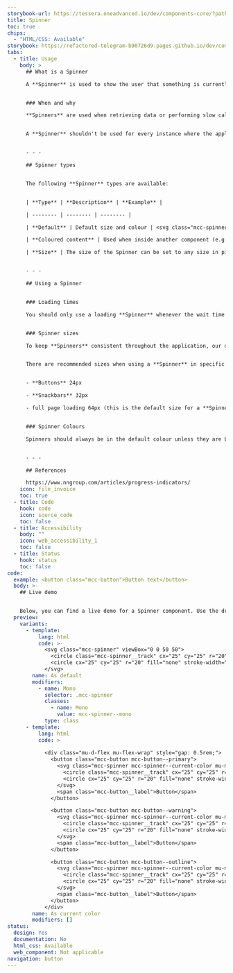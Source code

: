 ```yaml
---
storybook-url: https://tessera.oneadvanced.io/dev/components-core/?path=/docs/html-button--as-default
title: Spinner
toc: true
chips:
  - "HTML/CSS: Available"
storybook: https://refactored-telegram-b90726d9.pages.github.io/dev/components/?path=/docs/components-spinner-introduction
tabs:
  - title: Usage
    body: >
      ## What is a Spinner

      A **Spinner** is used to show the user that something is currently happening on the application. It is an animated component that **doesn't** show progress (that would be a [**Progress Indicator**](/components/progress-bar), but provides visual feedback to the user that the application has responded to their input and hasn't frozen.


      ### When and why

      **Spinners** are used when retrieving data or performing slow calculations, and help to notify users that something is underway. The waiting experience is a crucial aspect of a design. Although it may not be obvious what is occurring in the background, it is important to communicate clearly that progress is being made.


      A **Spinner** shouldn't be used for every instance where the application loads data - the vast majority of processes should be quick enough where the user's waiting time is inconsequential. Imagine a loading spinner appearing every time you clicked on something on a website, even if it only appeared for a brief second. That would get annoying quickly.


      - - -

      ## Spinner types


      The following **Spinner** types are available:


      | **Type** | **Description** | **Example** |

      | -------- | -------- | -------- |

      | **Default** | Default size and colour | <svg class="mcc-spinner" viewBox="0 0 50 50"><circle class="mcc-spinner__track" cx="25" cy="25" r="20" fill="none" stroke-width="5"></circle><circle cx="25" cy="25" r="20" fill="none" stroke-width="5"></circle></svg> |

      | **Coloured content** | Used when inside another component (e.g. Buttons and Snackbars). It automatically applies the appropriate colour to the Spinner dependent on the content colour of the component | <button  class="mcc-button mcc-button--primary">  <svg  class="mcc-spinner mcc-spinner--current-color mu-mr-03"  viewBox="0 0 50 50"  style="width: 24px;  height: 24px;"><circle  class="mcc-spinner__track"  cx="25"  cy="25"  r="20"  fill="none"  stroke-width="5"></circle><circle  cx="25"  cy="25"  r="20"  fill="none"  stroke-width="5"></circle></svg><span  class="mcc-button__label">Button</span></button> |

      | **Size** | The size of the Spinner can be set to any size in pixels, e.g. 24px | <svg  class="mcc-spinner"  viewBox="0 0 50 50"  style="width: 24px;  height: 24px;"><circle  class="mcc-spinner__track"  cx="25"  cy="25"  r="20"  fill="none"  stroke-width="5"></circle><circle  cx="25"  cy="25"  r="20"  fill="none"  stroke-width="5"></circle></svg> |


      - - -

      ## Using a Spinner


      ### Loading times

      You should only use a loading **Spinner** whenever the wait time is likely to be longer than three seconds. However, if the wait is potentially going to be longer than 10 seconds then a [**Progress Bar**](/components/progress-bar) should be used instead.


      ### Spinner sizes

      To keep **Spinners** consistent throughout the application, our default sizes to be used are 24px, 32px, 48px, 64px.  These fit in with our standard sizing across all components.


      There are recommended sizes when using a **Spinner** in specific scenarios, which should be followed to ensure consistency across products. 


      - **Buttons** 24px

      - **Snackbars** 32px 

      - full page loading 64px (this is the default size for a **Spinner**)


      ### Spinner Colours

      Spinners should always be in the default colour unless they are being used within another component (e.g. **Buttons** and **Snackbars**). When using a **Spinner** in a component, use the coloured content type to ensure the **Spinner** is in an accessible colour


      - - - 

      ## References

      https://www.nngroup.com/articles/progress-indicators/
    icon: file_invoice
    toc: true
  - title: Code
    hook: code
    icon: source_code
    toc: false
  - title: Accessibility
    body: ""
    icon: web_accessibility_1
    toc: false
  - title: Status
    hook: status
    toc: false
code:
  example: <button class="mcc-button">Button text</button>
  body: >-
    ## Live demo


    Below, you can find a live demo for a Spinner component. Use the drop-down menus and radio buttons to view the different Spinner Types and Variants.
  preview:
    variants:
      - template:
          lang: html
          code: >-
            <svg class="mcc-spinner" viewBox="0 0 50 50">
              <circle class="mcc-spinner__track" cx="25" cy="25" r="20" fill="none" stroke-width="5"></circle>
              <circle cx="25" cy="25" r="20" fill="none" stroke-width="5"></circle>
            </svg>
        name: As default
        modifiers:
          - name: Mono
            selector: .mcc-spinner
            classes:
              - name: Mono
                value: mcc-spinner--mono
            type: class
      - template:
          lang: html
          code: >
            
            <div class="mu-d-flex mu-flex-wrap" style="gap: 0.5rem;">
              <button class="mcc-button mcc-button--primary">
                <svg class="mcc-spinner mcc-spinner--current-color mu-mr-03" viewBox="0 0 50 50" style="width: 24px; height: 24px;">
                  <circle class="mcc-spinner__track" cx="25" cy="25" r="20" fill="none" stroke-width="5"></circle>
                  <circle cx="25" cy="25" r="20" fill="none" stroke-width="5"></circle>
                </svg>
                <span class="mcc-button__label">Button</span>
              </button>

              <button class="mcc-button mcc-button--warning">
                <svg class="mcc-spinner mcc-spinner--current-color mu-mr-03" viewBox="0 0 50 50" style="width: 24px; height: 24px;">
                  <circle class="mcc-spinner__track" cx="25" cy="25" r="20" fill="none" stroke-width="5"></circle>
                  <circle cx="25" cy="25" r="20" fill="none" stroke-width="5"></circle>
                </svg>
                <span class="mcc-button__label">Button</span>
              </button>

              <button class="mcc-button mcc-button--outline">
                <svg class="mcc-spinner mcc-spinner--current-color mu-mr-03" viewBox="0 0 50 50" style="width: 24px; height: 24px;">
                  <circle class="mcc-spinner__track" cx="25" cy="25" r="20" fill="none" stroke-width="5"></circle>
                  <circle cx="25" cy="25" r="20" fill="none" stroke-width="5"></circle>
                </svg>
                <span class="mcc-button__label">Button</span>
              </button>
            </div>
        name: As current color
        modifiers: []
status:
  design: Yes
  documentation: No
  html_css: Available
  web_component: Not applicable
navigation: button
---
```

